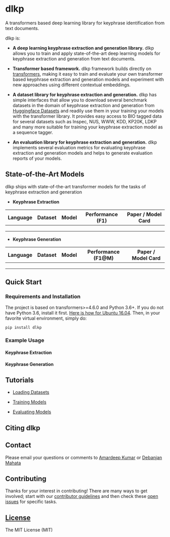 # dlkp
A transformers based deep learning library for keyphrase identification from text documents.

dlkp is:

* **A deep learning keyphrase extraction and generation library.** dlkp allows you to train and apply state-of-the-art 
  deep learning models for keyphrase extraction and generation from text documents.

* **Transformer based framework.** dlkp framework builds directly on [transformers](https://github.com/huggingface/transformers), 
  making it easy to train and evaluate your own transformer based keyphrase extraction and generation models and experiment with 
  new approaches using different contextual embeddings.

* **A dataset library for keyphrase extraction and generation.** dlkp has simple interfaces that allow you 
  to download several benchmark datasets in the domain of keyphrase extraction and generation from 
  [Huggingface Datasets](https://huggingface.co/docs/datasets/index) and readily use them in your training your models
  with the transformer library. It provides easy access to BIO tagged data for several datasets such as Inspec, NUS, 
  WWW, KDD, KP20K, LDKP and many more suitable for training your keyphrase extraction model as a sequence tagger.

* **An evaluation library for keyphrase extraction and generation.** dlkp implements several evaluation metrics for 
  evaluating keyphrase extraction and generation models and helps to generate evaluation reports of your models.
  

## State-of-the-Art Models

dlkp ships with state-of-the-art transformer models for the tasks of keyphrase extraction and generation 

* **Keyphrase Extraction**

| Language | Dataset | Model | Performance (F1) | Paper / Model Card
|  ---  | ----------- | ---------------- | ------------- | ------------- |
| | | | | |
| | | | | |
| | | | | |

* **Keyphrase Generation**

| Language | Dataset | Model | Performance (F1@M) | Paper / Model Card
|  ---  | ----------- | ---------------- | ------------- | ------------- |
| | | | | |
| | | | | |
| | | | | |
  
## Quick Start

### Requirements and Installation

The project is based on transformers>=4.6.0 and Python 3.6+. If you do not have Python 3.6, install it first. 
[Here is how for Ubuntu 16.04](https://vsupalov.com/developing-with-python3-6-on-ubuntu-16-04/).
Then, in your favorite virtual environment, simply do:

```
pip install dlkp
```

### Example Usage

#### Keyphrase Extraction

#### Keyphrase Generation

## Tutorials

* [Loading Datasets](resources/docs/TUTORIAL_LOADING_DATASETS.md)

* [Training Models](resources/docs/TUTORIAL_TRAINING_MODELS.md)

* [Evaluating Models](resources/docs/TUTORIAL_EVALUATING_MODELS.md)

## Citing dlkp

## Contact

Please email your questions or comments to [Amardeep Kumar](https://ad6398.github.io) or [Debanjan Mahata](https://sites.google.com/a/ualr.edu/debanjan-mahata/)

## Contributing

Thanks for your interest in contributing! There are many ways to get involved;
start with our [contributor guidelines](CONTRIBUTING.md) and then
check these [open issues](https://github.com/midas-research/dlkp/issues) for specific tasks.


## [License](/LICENSE)

The MIT License (MIT)
